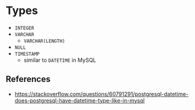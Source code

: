 # Types

- `INTEGER`
- `VARCHAR`
  - `VARCHAR(LENGTH)`
- `NULL`
- `TIMESTAMP`
  - similar to `DATETIME` in MySQL

## References

- https://stackoverflow.com/questions/60791291/postgresql-datetime-does-postgresql-have-datetime-type-like-in-mysql